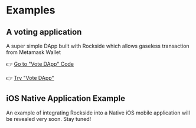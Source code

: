 # Examples

## A voting application
A super simple DApp built with Rockside which allows gaseless transaction from Metamask Wallet

👉 [Go to "Vote DApp" Code](https://github.com/rocksideio/vote-showcase-app)

👉 [Try "Vote DApp"](https://showcase-vote.rockside.io/)

## iOS Native Application Example

An example of integrating Rockside into a Native iOS mobile application will be revealed very soon. Stay tuned!
